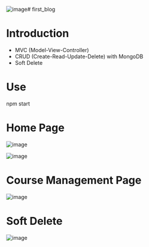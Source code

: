 ![image](https://github.com/Hoai-Baoo/first_blog/assets/93426264/e016f70b-e5b5-4f8a-81ff-4354afbfecb6)# first_blog

# Introduction
- MVC (Model-View-Controller)
- CRUD (Create-Read-Update-Delete) with MongoDB
- Soft Delete

# Use
npm start


# Home Page
![image](https://github.com/Hoai-Baoo/first_blog/assets/93426264/2d955295-2107-4215-83fc-83befcb113cf)


![image](https://github.com/Hoai-Baoo/first_blog/assets/93426264/5d0104b8-1f4a-4e89-92c7-4133fffd3eae)

# Course Management Page
![image](https://github.com/Hoai-Baoo/first_blog/assets/93426264/5616eb40-5894-4a37-a414-f6befb80a6d9)

# Soft Delete
![image](https://github.com/Hoai-Baoo/first_blog/assets/93426264/e26f3b95-b804-42bb-93de-082c2c64b89c)
